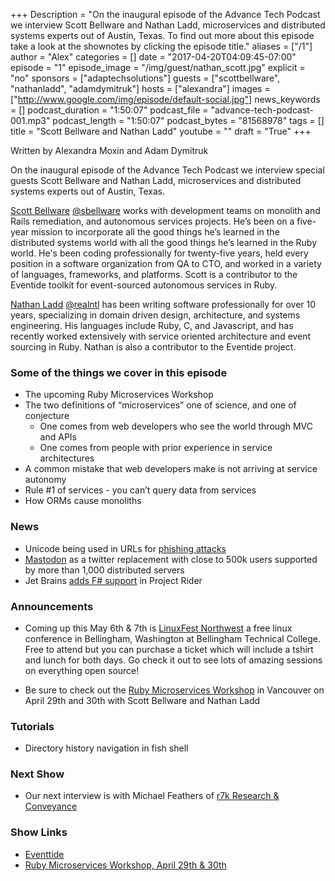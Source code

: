 +++
Description = "On the inaugural episode of the Advance Tech Podcast we interview Scott Bellware and Nathan Ladd, microservices and distributed systems experts out of Austin, Texas. To find out more about this episode take a look at the shownotes by clicking the episode title."
aliases = ["/1"]
author = "Alex"
categories = []
date = "2017-04-20T04:09:45-07:00"
episode = "1"
episode_image = "/img/guest/nathan_scott.jpg"
explicit = "no"
sponsors = ["adaptechsolutions"]
guests = ["scottbellware", "nathanladd", "adamdymitruk"]
hosts = ["alexandra"]
images = ["http://www.google.com/img/episode/default-social.jpg"]
news_keywords = []
podcast_duration = "1:50:07"
podcast_file = "advance-tech-podcast-001.mp3"
podcast_length = "1:50:07"
podcast_bytes = "81568978"
tags = []
title = "Scott Bellware and Nathan Ladd"
youtube = ""
draft = "True"
+++

Written by Alexandra Moxin and Adam Dymitruk

On the inaugural episode of the Advance Tech Podcast we interview special guests Scott Bellware and Nathan Ladd, microservices and distributed systems experts out of Austin, Texas.

[Scott Bellware](https://www.linkedin.com/in/scottbellware/) [@sbellware](https://twitter.com/sbellware) works with development teams on monolith and Rails remediation, and autonomous services projects. He’s been on a five-year mission to incorporate all the good things he’s learned in the distributed systems world with all the good things he’s learned in the Ruby world. He's been coding professionally for twenty-five years, held every position in a software organization from QA to CTO, and worked in a variety of languages, frameworks, and platforms. Scott is a contributor to the Eventide toolkit for event-sourced autonomous services in Ruby.

[Nathan Ladd](https://www.linkedin.com/in/nathan-ladd-76440b21/) [@realntl](https://twitter.com/realntl) has been writing software professionally for over 10 years, specializing in domain driven design, architecture, and systems engineering. His languages include Ruby, C, and Javascript, and has recently worked extensively with service oriented architecture and event sourcing in Ruby. Nathan is also a contributor to the Eventide project.

### Some of the things we cover in this episode

* The upcoming Ruby Microservices Workshop
* The two definitions of “microservices” one of science, and one of conjecture
    * One comes from web developers who see the world through MVC and APIs
    * One comes from people with prior experience in service architectures
* A common mistake that web developers make is not arriving at service autonomy
* Rule #1 of services - you can’t query data from services
* How ORMs cause monoliths

### News

* Unicode being used in URLs for [phishing attacks](https://www.wordfence.com/blog/2017/04/chrome-firefox-unicode-phishing/)
* [Mastodon](https://instances.mastodon.xyz/list) as a twitter replacement with close to 500k users supported by more than 1,000 distributed servers
* Jet Brains [adds F# support](https://twitter.com/JetBrainsRider/status/854694183852003328) in Project Rider

### Announcements

* Coming up this May 6th & 7th is [LinuxFest Northwest](https://www.linuxfestnorthwest.org/2017) a free linux conference in Bellingham, Washington at Bellingham Technical College. Free to attend but you can purchase a ticket which will include a tshirt and lunch for both days. Go check it out to see lots of amazing sessions on everything open source!

* Be sure to check out the [Ruby Microservices Workshop](https://www.eventbrite.com/e/ruby-microservices-workshop-vancouver-tickets-32550250676) in Vancouver on April 29th and 30th with Scott Bellware and Nathan Ladd

### Tutorials

* Directory history navigation in fish shell

### Next Show

* Our next interview is with Michael Feathers of [r7k Research & Conveyance](https://www.r7krecon.com/)

### Show Links

* [Eventtide](http://eventide-project.org/)
* [Ruby Microservices Workshop, April 29th & 30th](https://www.eventbrite.com/e/ruby-microservices-workshop-vancouver-tickets-32550250676)
